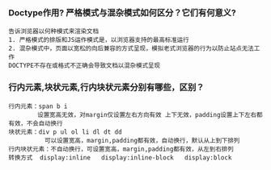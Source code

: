 ### Doctype作用? 严格模式与混杂模式如何区分？它们有何意义?
    告诉浏览器以何种模式来渲染文档 
    1. 严格模式的排版和JS运作模式是，以浏览器支持的最高标准运行
    2. 混杂模式中，页面以宽松的向后兼容的方式呈现，模拟老式浏览器的行为以防止站点无法工作
    DOCTYPE不存在或格式不正确会导致文档以混杂模式呈现
### 行内元素,块状元素,行内块状元素分别有哪些，区别？
    行内元素：span b i  
            设置宽高无效，对margin仅设置左右方向有效 上下无效，padding设置上下左右都有效，不会自动换行
    块状元素：div p ul ol li dl dt dd
              可以设置宽高，margin,padding都有效，自动换行，默认从上到下排列
    行内块状元素：不自动换行，可设置宽高，margin,padding都有效，从左到右排列
    转换方式  display:inline   display:inline-block   display:block
    